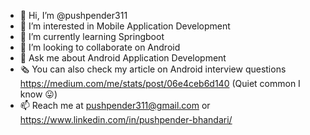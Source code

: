- 👋 Hi, I’m @pushpender311
- 👀 I’m interested in Mobile Application Development
- 🌱 I’m currently learning Springboot
- 💞️ I’m looking to collaborate on Android
- 🎤 Ask me about Android Application Development
- 🗞️ You can also check my article on Android interview questions https://medium.com/me/stats/post/06e4ceb6d140 (Quiet common I know 😛)
- 📫 Reach me at pushpender311@gmail.com or https://www.linkedin.com/in/pushpender-bhandari/

<!---
pushpender311/pushpender311 is a ✨ special ✨ repository because its `README.md` (this file) appears on your GitHub profile.
You can click the Preview link to take a look at your changes.
--->
